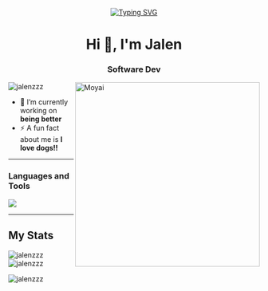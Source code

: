 <p align="center">
  <a href="https://git.io/typing-svg">
    <img src= "https://readme-typing-svg.demolab.com?font=Fira+Code&size=35&pause=1000&color=888282&center=true&vCenter=true&random=false&width=700&height=45&lines=Moyai+is+cool+%F0%9F%97%BF%F0%9F%97%BF%F0%9F%97%BF" alt="Typing SVG" alt="Typing SVG" />
  </a>
</p>



<h1 align="center">Hi 👋, I'm Jalen</h1>
<h3 align="center">Software Dev</h3>
<img align="right" alt="Moyai" width="370" src="https://cdn3.emoji.gg/emojis/1890-moyai-dance.gif">

<p align="left">
  <img src="https://komarev.com/ghpvc/?username=jalenzzz&label=Profile%20views&color=0e75b6&style=flat" alt="jalenzzz" />
</p>

- 🔭 I’m currently working on **being better**
- ⚡ A fun fact about me is **I love dogs!!**
-----
<h3 align="left">Languages and Tools</h3>
<p align="left"> <a href="https://github.com/Jalenzzz"><img src="https://skillicons.dev/icons?i=html,css,js,nodejs,react,python,postgres,mysql,postman,sqlite,supabase,flask,git,github,notion,npm,&perline=8&theme=dark"> </a> </p>

-----
 
<h2 align="left">My Stats</h2>
<p>
  <img align="left" src="https://github-readme-stats.vercel.app/api/top-langs?username=jalenzzz&show_icons=true&locale=en&layout=compact&theme=dark" alt="jalenzzz"  />
</p>
<p>&nbsp; 
  <img align="center" src="https://github-readme-stats.vercel.app/api?username=jalenzzz&show_icons=true&theme=dark" alt="jalenzzz" />
</p>

<p>
  <img align="center" src="https://github-readme-streak-stats.herokuapp.com/?user=jalenzzz&theme=dark" alt="jalenzzz" />
</p>
